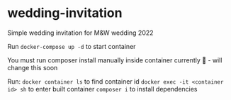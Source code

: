 # wedding-invitation
Simple wedding invitation for M&amp;W wedding 2022

Run `docker-compose up -d` to start container

You must run composer install manually inside container currently 🤤 - will change this soon

Run:
    `docker container ls` to find container id
    `docker exec -it <container id> sh` to enter built container
    `composer i` to install dependencies